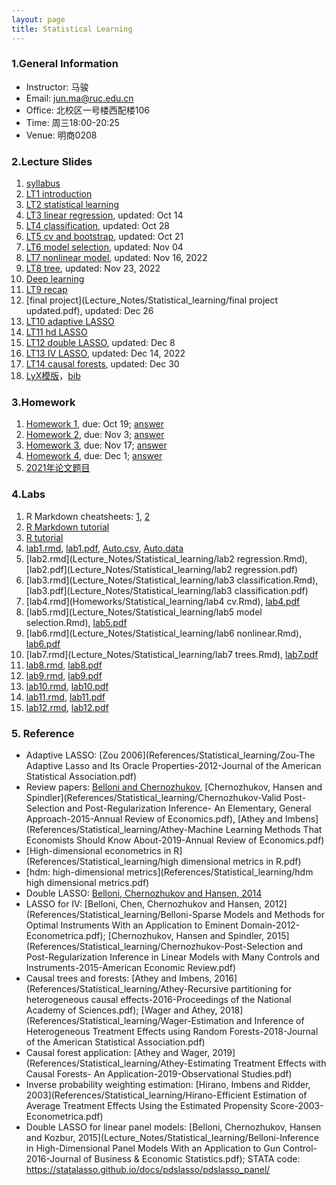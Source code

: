 ```yaml
---
layout: page
title: Statistical Learning
---
```


### 1.General Information
* Instructor: 马骏
* Email: jun.ma@ruc.edu.cn
* Office: 北校区一号楼西配楼106
* Time: 周三18:00-20:25
* Venue: 明商0208

### 2.Lecture Slides
1. [syllabus](Lecture_Notes/Statistical_learning/syl_ML.pdf)
2. [LT1 introduction](https://ruc-econ.github.io/Lecture_Notes/Statistical_learning/LT_1_intro(1).pdf)
3. [LT2 statistical learning](https://ruc-econ.github.io/Lecture_Notes/Statistical_learning/LT2_stat_learning.pdf)
4. [LT3 linear regression](Lecture_Notes/Statistical_learning/LT3_regression_oct14.pdf), updated: Oct 14
5. [LT4 classification](Lecture_Notes/Statistical_learning/LT4_classification_oct28.pdf), updated: Oct 28
6. [LT5 cv and bootstrap](Lecture_Notes/Statistical_learning/LT5_resampling_oct21.pdf), updated: Oct 21
7. [LT6 model selection](Lecture_Notes/Statistical_learning/LT6_model_selection_nov04.pdf), updated: Nov 04
8. [LT7 nonlinear model](Lecture_Notes/Statistical_learning/LT7_nonlinear_Nov16.pdf), updated: Nov 16, 2022
9. [LT8 tree](Lecture_Notes/Statistical_learning/LT8_tree_Nov23.pdf), updated: Nov 23, 2022
10. [Deep learning](Lecture_Notes/Statistical_learning/deep_learning_Nov24.pdf)
11. [LT9 recap](Lecture_Notes/Statistical_learning/LT9_recap.pdf)
12. [final project](Lecture_Notes/Statistical_learning/final project updated.pdf), updated: Dec 26
13. [LT10 adaptive LASSO](Lecture_Notes/Statistical_learning/LT10_LASSO.pdf)
14. [LT11 hd LASSO](Lecture_Notes/Statistical_learning/LT11_hd_LASSO.pdf)
15. [LT12 double LASSO](Lecture_Notes/Statistical_learning/LT12_double_LASSO_dec8.pdf), updated: Dec 8
16. [LT13 IV LASSO](Lecture_Notes/Statistical_learning/LT13_LASSO_IV_Dec9.pdf), updated: Dec 14, 2022
17. [LT14 causal forests](Lecture_Notes/Statistical_learning/LT14_causal_forests_dec30.pdf), updated: Dec 30
18. [LyX模版](Lecture_Notes/Statistical_learning/模版.lyx)，[bib](Lecture_Notes/Statistical_learning/模版.bib)

### 3.Homework
1. [Homework 1](Homeworks/Statistical_learning/HW1.pdf), due: Oct 19; [answer](Homeworks/Statistical_learning/HW1_conceptual_answer.pdf)
2. [Homework 2](Homeworks/Statistical_learning/HW2.pdf), due: Nov 3; [answer](Homeworks/Statistical_learning/HW2_answer.pdf)
3. [Homework 3](Homeworks/Statistical_learning/HW3.pdf), due: Nov 17; [answer](Homeworks/Statistical_learning/HW3_answer.pdf)
4. [Homework 4](Homeworks/Statistical_learning/HW4.pdf), due: Dec 1; [answer](Homeworks/Statistical_learning/HW4_answer.pdf)
5. [2021年论文题目](Homeworks/Statistical_learning/2021年已选论文.pdf)

### 4.Labs
1. R Markdown cheatsheets: [1](Lecture_Notes/Statistical_learning/rmarkdown-cheatsheet.pdf), [2](Lecture_Notes/Statistical_learning/rmarkdown.pdf)
2. [R Markdown tutorial](https://rmarkdown.rstudio.com/)
3. [R tutorial](https://monashdatafluency.github.io/r-intro-2/)
4. [lab1.rmd](Lecture_Notes/Statistical_learning/lab1_intro.Rmd), [lab1.pdf](Lecture_Notes/Statistical_learning/lab1_intro.pdf), [Auto.csv](Lecture_Notes/Statistical_learning/Auto.csv), [Auto.data](Lecture_Notes/Statistical_learning/Auto.data)
5. [lab2.rmd](Lecture_Notes/Statistical_learning/lab2 regression.Rmd), [lab2.pdf](Lecture_Notes/Statistical_learning/lab2 regression.pdf)
6. [lab3.rmd](Lecture_Notes/Statistical_learning/lab3 classification.Rmd), [lab3.pdf](Lecture_Notes/Statistical_learning/lab3 classification.pdf)
7. [lab4.rmd](Homeworks/Statistical_learning/lab4 cv.Rmd), [lab4.pdf](Homeworks/Statistical_learning/lab4-cv.pdf)
8. [lab5.rmd](Lecture_Notes/Statistical_learning/lab5 model selection.Rmd), [lab5.pdf](Lecture_Notes/Statistical_learning/lab5-model-selection.pdf)
9. [lab6.rmd](Lecture_Notes/Statistical_learning/lab6 nonlinear.Rmd), [lab6.pdf](Lecture_Notes/Statistical_learning/lab6-nonlinear.pdf)
10. [lab7.rmd](Lecture_Notes/Statistical_learning/lab7 trees.Rmd), [lab7.pdf](Lecture_Notes/Statistical_learning/lab7-trees.pdf)
11. [lab8.rmd](Lecture_Notes/Statistical_learning/lab8_adaptive_LASSO.Rmd), [lab8.pdf](Lecture_Notes/Statistical_learning/lab8_adaptive_LASSO.pdf)
12. [lab9.rmd](Lecture_Notes/Statistical_learning/lab9_Post_LASSO.Rmd), [lab9.pdf](Lecture_Notes/Statistical_learning/lab9_Post_LASSO.pdf)
13. [lab10.rmd](Lecture_Notes/Statistical_learning/lab10_double_LASSO.Rmd), [lab10.pdf](Lecture_Notes/Statistical_learning/lab10_double_LASSO.pdf)
14. [lab11.rmd](Lecture_Notes/Statistical_learning/lab11_IV.Rmd), [lab11.pdf](Lecture_Notes/Statistical_learning/lab11_IV.pdf)
15. [lab12.rmd](Lecture_Notes/Statistical_learning/lab12_causal.Rmd), [lab12.pdf](Lecture_Notes/Statistical_learning/lab12_causal.pdf)

### 5. Reference
* Adaptive LASSO: [Zou 2006](References/Statistical_learning/Zou-The Adaptive Lasso and Its Oracle Properties-2012-Journal of the American Statistical Association.pdf)
* Review papers: [Belloni and Chernozhukov](References/Statistical_learning/LASSO_LectureNotes_AfterFinal_ArXiV.pdf), [Chernozhukov, Hansen and Spindler](References/Statistical_learning/Chernozhukov-Valid Post-Selection and Post-Regularization Inference- An Elementary, General Approach-2015-Annual Review of Economics.pdf), [Athey and Imbens](References/Statistical_learning/Athey-Machine Learning Methods That Economists Should Know About-2019-Annual Review of Economics.pdf)
* [High-dimensional econometrics in R](References/Statistical_learning/high dimensional metrics in R.pdf)
* [hdm: high-dimensional metrics](References/Statistical_learning/hdm high dimensional metrics.pdf)
* Double LASSO: [Belloni, Chernozhukov and Hansen, 2014](References/Statistical_learning/belloni2013.pdf)
* LASSO for IV: [Belloni, Chen, Chernozhukov and Hansen, 2012](References/Statistical_learning/Belloni-Sparse Models and Methods for Optimal Instruments With an Application to Eminent Domain-2012-Econometrica.pdf); [Chernozhukov, Hansen and Spindler, 2015](References/Statistical_learning/Chernozhukov-Post-Selection and Post-Regularization Inference in Linear Models with Many Controls and Instruments-2015-American Economic Review.pdf)
* Causal trees and forests: [Athey and Imbens, 2016](References/Statistical_learning/Athey-Recursive partitioning for heterogeneous causal effects-2016-Proceedings of the National Academy of Sciences.pdf); [Wager and Athey, 2018](References/Statistical_learning/Wager-Estimation and Inference of Heterogeneous Treatment Effects using Random Forests-2018-Journal of the American Statistical Association.pdf)
* Causal forest application: [Athey and Wager, 2019](References/Statistical_learning/Athey-Estimating Treatment Effects with Causal Forests- An Application-2019-Observational Studies.pdf)
* Inverse probability weighting estimation: [Hirano, Imbens and Ridder, 2003](References/Statistical_learning/Hirano-Efficient Estimation of Average Treatment Effects Using the Estimated Propensity Score-2003-Econometrica.pdf)
* Double LASSO for linear panel models: [Belloni, Chernozhukov, Hansen and Kozbur, 2015](Lecture_Notes/Statistical_learning/Belloni-Inference in High-Dimensional Panel Models With an Application to Gun Control-2016-Journal of Business & Economic Statistics.pdf); STATA code: https://statalasso.github.io/docs/pdslasso/pdslasso_panel/
